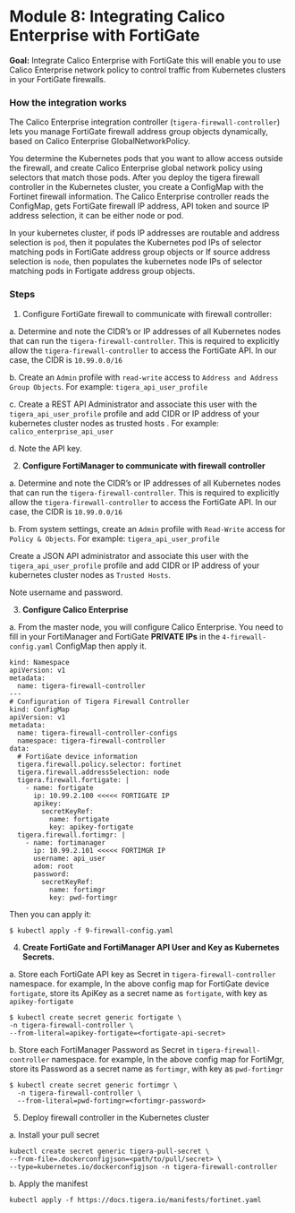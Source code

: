 # Module 8: Integrating Calico Enterprise with FortiGate

**Goal:** Integrate Calico Enterprise with FortiGate this will enable you to use Calico Enterprise network policy to control traffic from Kubernetes clusters in your FortiGate firewalls.

### How the integration works

The Calico Enterprise integration controller (`tigera-firewall-controller`) lets you manage FortiGate firewall address group objects dynamically, based on Calico Enterprise GlobalNetworkPolicy.

You determine the Kubernetes pods that you want to allow access outside the firewall, and create Calico Enterprise global network policy using selectors that match those pods. After you deploy the tigera firewall controller in the Kubernetes cluster, you create a ConfigMap with the Fortinet firewall information. The Calico Enterprise controller reads the ConfigMap, gets FortiGate firewall IP address, API token and source IP address selection, it can be either node or pod.

In your kubernetes cluster, if pods IP addresses are routable and address selection is `pod`, then it populates the Kubernetes pod IPs of selector matching pods in FortiGate address group objects or
If source address selection is `node`, then populates the kubernetes node IPs of selector matching pods in Fortigate address group objects.

### Steps


1. Configure FortiGate firewall to communicate with firewall controller:

a. Determine and note the CIDR’s or IP addresses of all Kubernetes nodes that can run the `tigera-firewall-controller`. This is required to explicitly allow the `tigera-firewall-controller` to access the FortiGate API. In our case, the CIDR is `10.99.0.0/16`

b. Create an `Admin` profile with `read-write` access to `Address and Address Group Objects`. For example: `tigera_api_user_profile`

c. Create a REST API Administrator and associate this user with the `tigera_api_user_profile` profile and add CIDR or IP address of your kubernetes cluster nodes as trusted hosts . For example: `calico_enterprise_api_user`

d. Note the API key.

2. **Configure FortiManager to communicate with firewall controller** 

a. Determine and note the CIDR’s or IP addresses of all Kubernetes nodes that can run the `tigera-firewall-controller`. This is required to explicitly allow the `tigera-firewall-controller` to access the FortiGate API. In our case, the CIDR is `10.99.0.0/16`

b. From system settings, create an `Admin` profile with `Read-Write` access for `Policy & Objects`. For example: `tigera_api_user_profile`

Create a JSON API administrator and associate this user with the `tigera_api_user_profile` profile and add CIDR or IP address of your kubernetes cluster nodes as `Trusted Hosts`.

Note username and password.

3. **Configure Calico Enterprise**

a. From the master node, you will configure Calico Enterprise. You need to fill in your FortiManager and FortiGate **PRIVATE IPs** in the `4-firewall-config.yaml` ConfigMap then apply it. 

```
kind: Namespace
apiVersion: v1
metadata:
  name: tigera-firewall-controller
---
# Configuration of Tigera Firewall Controller
kind: ConfigMap
apiVersion: v1
metadata:
  name: tigera-firewall-controller-configs
  namespace: tigera-firewall-controller
data:
  # FortiGate device information
  tigera.firewall.policy.selector: fortinet
  tigera.firewall.addressSelection: node
  tigera.firewall.fortigate: |
    - name: fortigate
      ip: 10.99.2.100 <<<<< FORTIGATE IP
      apikey: 
        secretKeyRef:
          name: fortigate
          key: apikey-fortigate
  tigera.firewall.fortimgr: |
    - name: fortimanager
      ip: 10.99.2.101 <<<<< FORTIMGR IP
      username: api_user
      adom: root
      password:
        secretKeyRef:
          name: fortimgr
          key: pwd-fortimgr
```

Then you can apply it:

```
$ kubectl apply -f 9-firewall-config.yaml
```

4. **Create FortiGate and FortiManager API User and Key as Kubernetes Secrets.**

a. Store each FortiGate API key as Secret in `tigera-firewall-controller` namespace.
for example, In the above config map for FortiGate device `fortigate`, store its ApiKey as a secret name as `fortigate`, with key as `apikey-fortigate`

```
$ kubectl create secret generic fortigate \
-n tigera-firewall-controller \
--from-literal=apikey-fortigate=<fortigate-api-secret>
```

b. Store each FortiManager Password as Secret in `tigera-firewall-controller` namespace.
for example, In the above config map for FortiMgr, store its Password as a secret name as `fortimgr`, with key as `pwd-fortimgr`

```
$ kubectl create secret generic fortimgr \
  -n tigera-firewall-controller \
  --from-literal=pwd-fortimgr=<fortimgr-password>
```

5. Deploy firewall controller in the Kubernetes cluster

a. Install your pull secret

```
kubectl create secret generic tigera-pull-secret \
--from-file=.dockerconfigjson=<path/to/pull/secret> \
--type=kubernetes.io/dockerconfigjson -n tigera-firewall-controller
```

b. Apply the manifest

```
kubectl apply -f https://docs.tigera.io/manifests/fortinet.yaml
```


